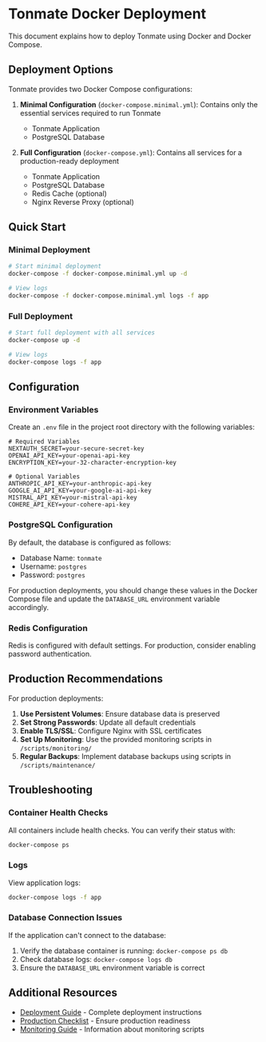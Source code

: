 # Tonmate Docker Deployment

This document explains how to deploy Tonmate using Docker and Docker Compose.

## Deployment Options

Tonmate provides two Docker Compose configurations:

1. **Minimal Configuration** (`docker-compose.minimal.yml`): Contains only the essential services required to run Tonmate
   - Tonmate Application
   - PostgreSQL Database

2. **Full Configuration** (`docker-compose.yml`): Contains all services for a production-ready deployment
   - Tonmate Application
   - PostgreSQL Database
   - Redis Cache (optional)
   - Nginx Reverse Proxy (optional)

## Quick Start

### Minimal Deployment

```bash
# Start minimal deployment
docker-compose -f docker-compose.minimal.yml up -d

# View logs
docker-compose -f docker-compose.minimal.yml logs -f app
```

### Full Deployment

```bash
# Start full deployment with all services
docker-compose up -d

# View logs
docker-compose logs -f app
```

## Configuration

### Environment Variables

Create an `.env` file in the project root directory with the following variables:

```
# Required Variables
NEXTAUTH_SECRET=your-secure-secret-key
OPENAI_API_KEY=your-openai-api-key
ENCRYPTION_KEY=your-32-character-encryption-key

# Optional Variables
ANTHROPIC_API_KEY=your-anthropic-api-key
GOOGLE_AI_API_KEY=your-google-ai-api-key
MISTRAL_API_KEY=your-mistral-api-key
COHERE_API_KEY=your-cohere-api-key
```

### PostgreSQL Configuration

By default, the database is configured as follows:

- Database Name: `tonmate`
- Username: `postgres`
- Password: `postgres`

For production deployments, you should change these values in the Docker Compose file and update the `DATABASE_URL` environment variable accordingly.

### Redis Configuration

Redis is configured with default settings. For production, consider enabling password authentication.

## Production Recommendations

For production deployments:

1. **Use Persistent Volumes**: Ensure database data is preserved
2. **Set Strong Passwords**: Update all default credentials
3. **Enable TLS/SSL**: Configure Nginx with SSL certificates
4. **Set Up Monitoring**: Use the provided monitoring scripts in `/scripts/monitoring/`
5. **Regular Backups**: Implement database backups using scripts in `/scripts/maintenance/`

## Troubleshooting

### Container Health Checks

All containers include health checks. You can verify their status with:

```bash
docker-compose ps
```

### Logs

View application logs:

```bash
docker-compose logs -f app
```

### Database Connection Issues

If the application can't connect to the database:

1. Verify the database container is running: `docker-compose ps db`
2. Check database logs: `docker-compose logs db`
3. Ensure the `DATABASE_URL` environment variable is correct

## Additional Resources

- [Deployment Guide](DEPLOYMENT.md) - Complete deployment instructions
- [Production Checklist](PRODUCTION_CHECKLIST.md) - Ensure production readiness
- [Monitoring Guide](scripts/README.md) - Information about monitoring scripts
